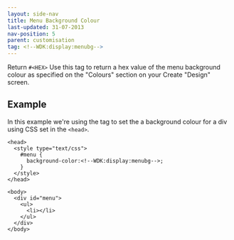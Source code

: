 ```yaml
---
layout: side-nav
title: Menu Background Colour
last-updated: 31-07-2013
nav-position: 5
parent: customisation
tag: <!--WDK:display:menubg-->
---
```


Return `#<HEX>`
Use this tag to return a hex value of the menu background colour as specified on the "Colours" section on your Create "Design" screen.

## Example

In this example we're using the tag to set the a background colour for a div using CSS set in the `<head>`.

~~~
<head>
  <style type="text/css">
    #menu {
      background-color:<!--WDK:display:menubg-->;
    }
  </style>
</head>

<body>
  <div id="menu">
    <ul>
      <li></li>
    </ul>
  </div>
</body>
~~~